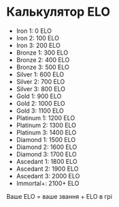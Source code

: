 # Калькулятор ELO
- Iron 1: 0 ELO
- Iron 2: 100 ELO
- Iron 3: 200 ELO
- Bronze 1: 300 ELO
- Bronze 2: 400 ELO
- Bronze 3: 500 ELO
- Silver 1: 600 ELO
- Silver 2: 700 ELO
- Silver 3: 800 ELO
- Gold 1: 900 ELO
- Gold 2: 1000 ELO
- Gold 3: 1100 ELO
- Platinum 1: 1200 ELO
- Platinum 2: 1300 ELO
- Platinum 3: 1400 ELO
- Diamond 1: 1500 ELO
- Diamond 2: 1600 ELO
- Diamond 3: 1700 ELO
- Ascedant 1: 1800 ELO
- Ascedant 2: 1900 ELO
- Ascedant 3: 2000 ELO
- Immortal+: 2100+ ELO

Ваше ELO = ваше звання + ELO в грі
